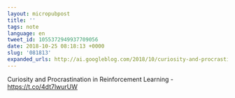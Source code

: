 ```yaml
---
layout: micropubpost
title: ''
tags: note
language: en
tweet_id: 1055372949937709056
date: 2018-10-25 08:18:13 +0000
slug: '081813'
expanded_urls: http://ai.googleblog.com/2018/10/curiosity-and-procrastination-in.html
---
```

Curiosity and Procrastination in Reinforcement Learning - https://t.co/4dt7lwurUW
